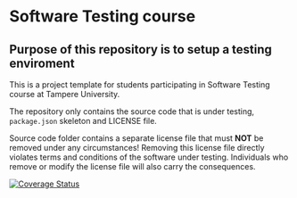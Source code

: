 # Software Testing course

## Purpose of this repository is to setup a testing enviroment

This is a project template for students participating in Software Testing course
at Tampere University.

The repository only contains the source code that is under testing, `package.json` skeleton
and LICENSE file.

Source code folder contains a separate license file that must **NOT** be removed under any circumstances!
Removing this license file directly violates terms and conditions of the software under testing.
Individuals who remove or modify the license file will also carry the consequences.

[![Coverage Status](https://coveralls.io/repos/github/Niko-S/SoftwareTesting/badge.svg?branch=master)](https://coveralls.io/github/Niko-S/SoftwareTesting?branch=master)
